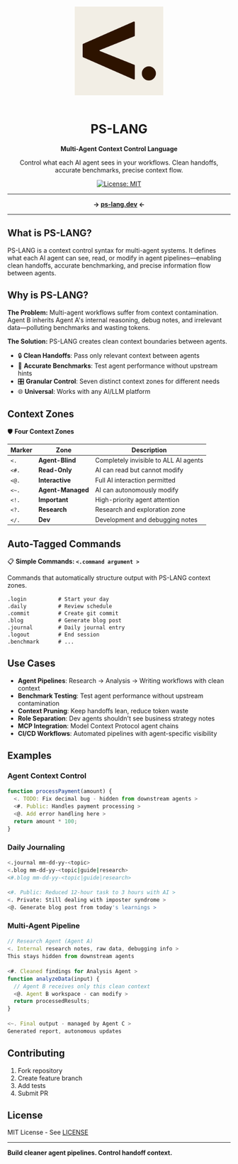 <div align="center">
  <a href="https://ps-lang.dev">
    <img src="./ps-lang-logomark.png" alt="PS-LANG Logo" width="200"/>
  </a>

  <br/>
  <br/>

  # PS-LANG

  **Multi-Agent Context Control Language**

  Control what each AI agent sees in your workflows. Clean handoffs, accurate benchmarks, precise context flow.

  [![License: MIT](https://img.shields.io/badge/License-MIT-blue.svg)](./LICENSE)

  ---

  **→ [ps-lang.dev](https://ps-lang.dev) ←**

  ---
</div>

## What is PS-LANG?

PS-LANG is a context control syntax for multi-agent systems. It defines what each AI agent can see, read, or modify in agent pipelines—enabling clean handoffs, accurate benchmarking, and precise information flow between agents.

## Why is PS-LANG?

**The Problem:** Multi-agent workflows suffer from context contamination. Agent B inherits Agent A's internal reasoning, debug notes, and irrelevant data—polluting benchmarks and wasting tokens.

**The Solution:** PS-LANG creates clean context boundaries between agents.

- 🔒 **Clean Handoffs**: Pass only relevant context between agents
- 🎯 **Accurate Benchmarks**: Test agent performance without upstream hints
- 🎛️ **Granular Control**: Seven distinct context zones for different needs
- 🌐 **Universal**: Works with any AI/LLM platform

## Context Zones

🛡️ **Four Context Zones**

| Marker | Zone | Description |
|--------|------|-------------|
| `<.` | **Agent-Blind** | Completely invisible to ALL AI agents |
| `<#.` | **Read-Only** | AI can read but cannot modify |
| `<@.` | **Interactive** | Full AI interaction permitted |
| `<~.` | **Agent-Managed** | AI can autonomously modify |
| `<!.` | **Important** | High-priority agent attention |
| `<?.` | **Research** | Research and exploration zone |
| `</.` | **Dev** | Development and debugging notes |

## Auto-Tagged Commands

📋 **Simple Commands: `<.command argument >`**

Commands that automatically structure output with PS-LANG context zones.

```
.login          # Start your day
.daily          # Review schedule
.commit         # Create git commit
.blog           # Generate blog post
.journal        # Daily journal entry
.logout         # End session
.benchmark      # ...
```

## Use Cases

- **Agent Pipelines**: Research → Analysis → Writing workflows with clean context
- **Benchmark Testing**: Test agent performance without upstream contamination
- **Context Pruning**: Keep handoffs lean, reduce token waste
- **Role Separation**: Dev agents shouldn't see business strategy notes
- **MCP Integration**: Model Context Protocol agent chains
- **CI/CD Workflows**: Automated pipelines with agent-specific visibility

## Examples

### Agent Context Control

```javascript
function processPayment(amount) {
  <. TODO: Fix decimal bug - hidden from downstream agents >
  <#. Public: Handles payment processing >
  <@. Add error handling here >
  return amount * 100;
}
```

### Daily Journaling

```bash
<.journal mm-dd-yy-<topic>
<.blog mm-dd-yy-<topic|guide|research>
<#.blog mm-dd-yy-<topic|guide|research>

<#. Public: Reduced 12-hour task to 3 hours with AI >
<. Private: Still dealing with imposter syndrome >
<@. Generate blog post from today's learnings >
```

### Multi-Agent Pipeline

```javascript
// Research Agent (Agent A)
<. Internal research notes, raw data, debugging info >
This stays hidden from downstream agents

<#. Cleaned findings for Analysis Agent >
function analyzeData(input) {
  // Agent B receives only this clean context
  <@. Agent B workspace - can modify >
  return processedResults;
}

<~. Final output - managed by Agent C >
Generated report, autonomous updates
```

## Contributing

1. Fork repository
2. Create feature branch
3. Add tests
4. Submit PR

## License

MIT License - See [LICENSE](./LICENSE)

---

**Build cleaner agent pipelines. Control handoff context.**